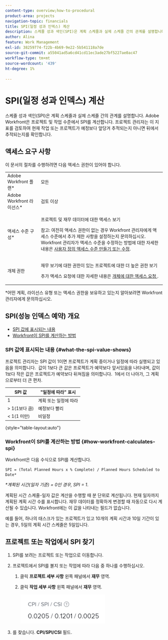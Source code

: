 ```yaml
---
content-type: overview;how-to-procedural
product-area: projects
navigation-topic: financials
title: SPI(일정 성과 인덱스) 계산
description: 스케줄 성과 색인(SPI)은 계획 스케줄과 실제 스케줄 간의 관계를 설명합니다.
author: Alina
feature: Work Management
exl-id: 38259774-f22b-4b69-9e22-5b541118a7de
source-git-commit: a55041ad5a6cd41cd11ec3ade27bf5227ae0ac47
workflow-type: tm+mt
source-wordcount: '439'
ht-degree: 1%

---
```


# SPI(일정 성과 인덱스) 계산

<!--
<p data-mc-conditions="QuicksilverOrClassic.Draft mode">(NOTE: Linked to the product. Do not change link.)</p>
-->

스케줄 성과 색인(SPI)은 계획 스케줄과 실제 스케줄 간의 관계를 설명합니다. Adobe Workfront은 프로젝트 및 작업 수준에서 SPI를 계산합니다. 프로젝트 관리자는 이 지표를 검토하여 현재 작업 또는 프로젝트가 예정보다 앞당겨 추적되는지 아니면 뒤에서 추적되는지를 확인합니다.

## 액세스 요구 사항

이 문서의 절차를 수행하려면 다음 액세스 권한이 있어야 합니다.

<table style="table-layout:auto"> 
 <col> 
 <col> 
 <tbody> 
  <tr> 
   <td role="rowheader">Adobe Workfront 플랜*</td> 
   <td> <p>모든</p> </td> 
  </tr> 
  <tr> 
   <td role="rowheader">Adobe Workfront 라이선스*</td> 
   <td> <p>검토 이상</p> </td> 
  </tr> 
  <tr> 
   <td role="rowheader">액세스 수준 구성*</td> 
   <td> <p>프로젝트 및 재무 데이터에 대한 액세스 보기</p> <p>참고: 여전히 액세스 권한이 없는 경우 Workfront 관리자에게 액세스 수준에서 추가 제한 사항을 설정하는지 문의하십시오. Workfront 관리자가 액세스 수준을 수정하는 방법에 대한 자세한 내용은 <a href="../../../administration-and-setup/add-users/configure-and-grant-access/create-modify-access-levels.md" class="MCXref xref">사용자 정의 액세스 수준 만들기 또는 수정</a>.</p> </td> 
  </tr> 
  <tr> 
   <td role="rowheader">개체 권한</td> 
   <td> <p>재무 보기에 대한 권한이 있는 프로젝트에 대한 더 높은 권한 보기</p> <p>추가 액세스 요청에 대한 자세한 내용은 <a href="../../../workfront-basics/grant-and-request-access-to-objects/request-access.md" class="MCXref xref">개체에 대한 액세스 요청 </a>.</p> </td> 
  </tr> 
 </tbody> 
</table>

&#42;어떤 계획, 라이선스 유형 또는 액세스 권한을 보유하고 있는지 알아보려면 Workfront 관리자에게 문의하십시오.

## SPI(성능 인덱스 예약) 개요

* [SPI 값에 표시되는 내용](#what-the-spi-value-shows)
* [Workfront이 SPI를 계산하는 방법](#how-workfront-calculates-spi)

### SPI 값에 표시되는 내용 {#what-the-spi-value-shows}

프로젝트 관리자는 SPI 값이 1이면 프로젝트가 계획 중이거나 일정에 따라 실행되고 있음을 의미합니다.  값이 1보다 큰 값은 프로젝트가 예약보다 앞서있음을 나타내며, 값이 1보다 작은 값은 프로젝트가 예약보다 뒤쳐짐을 의미합니다.  1에서 더 나아가, 그 계획으로부터 더 큰 편차.

| **SPI 값** | **&quot;일정에 따라&quot; 표시** |
|---|---|
| 1 | 계획 또는 일정에 따라 |
| > 1(1보다 큼) | 예정보다 빨리 |
| &lt; 1(1 미만) | 비일정 |

{style=&quot;table-layout:auto&quot;}

### Workfront이 SPI를 계산하는 방법  {#how-workfront-calculates-spi}

Workfront은 다음 수식으로 SPI를 계산합니다.

```
SPI = (Total Planned Hours x % Complete) / Planned Hours Scheduled to Date*
```

*&#42;계획된 시간(일자 기준) = 0인 경우, SPI = 1*.

계획된 시간 스케줄-일자 값은 계산을 수행할 때 분 단위로 계산됩니다. 현재 일자까지 계획된 계획 시간 수를 표시합니다. 재무 데이터를 정확하게 변경할 때 자동으로 다시 계산될 수 있습니다. Workfront에는 이 값을 나타내는 필드가 없습니다.

예를 들어, 하나의 태스크가 있는 프로젝트가 있고 10개의 계획 시간과 10일 기간이 있는 경우, 5일의 계획 시간 스케줄은 5일입니다. 

## 프로젝트 또는 작업에서 SPI 찾기

1. SPI를 보려는 프로젝트 또는 작업으로 이동합니다.
1. 프로젝트에서 SPI를 볼지 또는 작업에 따라 다음 중 하나를 수행하십시오.

   1. 클릭 **프로젝트 세부 사항** 왼쪽 패널에서 **재무** 영역.

   1. 클릭 **작업 세부 사항** 왼쪽 패널에서 **재무** 영역.

      ![](assets/spi-on-project-nwe.png)

1. 를 찾습니다. **CPI/SPI/CSI** 필드.

